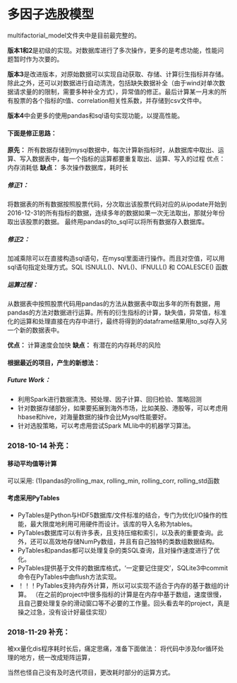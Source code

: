 # 多因子选股模型

multifactorial_model文件夹中是目前最完整的。

**版本1和2**是初级的实现。对数据库进行了多次操作，更多的是考虑功能，性能问题暂时作为次要的。

**版本3**是改进版本，对原始数据可以实现自动获取、存储、计算衍生指标并存储。除此之外，还可以对数据进行自动清洗，包括缺失数据补全（由于wind对单次数据请求量的的限制，需要多种补全方式），异常值的修正。最后计算某一月末的所有股票的各个指标的t值、correlation相关性系数，并存储到csv文件中。

**版本4**中会更多的使用pandas和sql语句实现功能，以提高性能。

#### 下面是修正思路：

**原先：** 所有数据存储到mysql数据中，每次计算新指标时，从数据库中取出、运算、写入数据表中，每一个指标的运算都要重复取出、运算、写入的过程
优点：内存消耗低
**缺点：** 多次操作数据库，耗时长

##### 修正1：

将数据表的所有数据按照股票代码，分次取出该股票代码对应的从ipodate开始到2016-12-31的所有指标的数据，连续多年的数据如果一次无法取出，那就分年份取出该股票的数据。 最终用pandas的to_sql可以将所有数据存入数据库。

##### 修正2：

加减乘除可以在直接构造sql语句，在mysql里面进行操作。而且对空值，可以用sql语句指定处理方式。SQL ISNULL()、NVL()、IFNULL() 和 COALESCE() 函数

##### 运算过程：

从数据表中按照股票代码用pandas的方法从数据表中取出多年的所有数据，用pandas的方法对数据进行运算。所有的衍生指标的计算，缺失值，异常值，标准化的运算和处理直接在内存中进行，最终将得到的dataframe结果用to_sql存入另一个新的数据表中。

**优点：** 计算速度会加快
**缺点：** 有潜在的内存耗尽的风险

#### 根据最近的项目，产生的新想法：

##### Future Work：

- 利用Spark进行数据清洗、预处理、因子计算、回归检验、策略回测
- 针对数据存储部分，如果要拓展到海外市场，比如美股、港股等，可以考虑用hbase和hive，对海量数据的操作会比Mysql性能要好。
- 针对选股策略，可以考虑用尝试Spark MLlib中的机器学习算法。

### 2018-10-14 补充：
#### 移动平均值等计算
   可以采用: (1)pandas的rolling_max, rolling_min, rolling_corr, rolling_std函数
#### 考虑采用PyTables
   - PyTables是Python与HDF5数据库/文件标准的结合，专门为优化I/O操作的性能，最大限度地利用可用硬件而设计。该库的导入名称为tables。
   - PyTables数据库可以有许多表，且支持压缩和索引，以及表的重要查询。此外，还可以高效地存储NumPy数组，并且有自己独特的类数组数据结构。
   - PyTables和pandas都可以处理复杂的类SQL查询，且对操作速度进行了优化。
   - PyTables提供基于文件的数据库格式，‘一定要记住提交’，SQLite3中commit命令在PyTables中由flush方法实现。
   - ！！！PyTables支持内存外计算，所以可以实现不适合于内存的基于数组的计算。
   （在之前的project中很多指标的计算是在内存中基于数组，速度很慢，且自己要处理复杂的滑动窗口等不必要的工作量。回头看去年的project，真是操之过急，没有设计好最佳实现）
   
### 2018-11-29 补充：
被xx量化dis程序耗时长后，痛定思痛，准备下面做法：
将代码中涉及for循环处理的地方，统一改成矩阵运算，

当然也怪自己没有及时迭代项目，更改耗时部分的运算方式。


